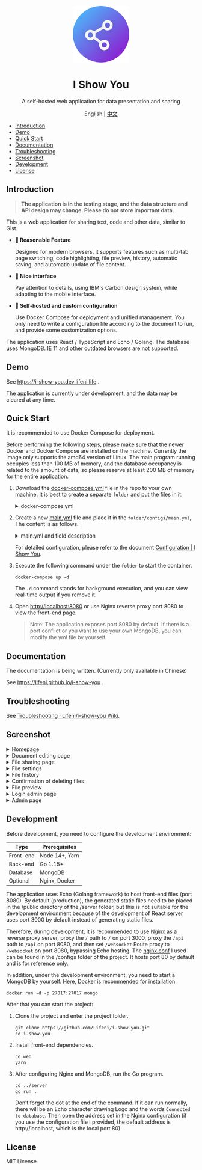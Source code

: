 <p align="center">
  <img width="150px" alt="Logo" src="logo.svg" />
</p>

<h1 align="center">I Show You</h1>
<p align="center">A self-hosted web application for data presentation and sharing</p>
<p align="center">English | <a href="README.zh-CN.md">中文</a></p>

- [Introduction](#introduction)
- [Demo](#demo)
- [Quick Start](#quick-start)
- [Documentation](#documentation)
- [Troubleshooting](#troubleshooting)
- [Screenshot](#screenshot)
- [Development](#development)
- [License](#license)

## Introduction

> **The application is in the testing stage, and the data structure and API design may change. Please do not store important data.**

This is a web application for sharing text, code and other data, similar to Gist.

- **🍺 Reasonable Feature**

  Designed for modern browsers, it supports features such as multi-tab page switching, code highlighting, file preview, history, automatic saving, and automatic update of file content.

- **🎨 Nice interface**

  Pay attention to details, using IBM's Carbon design system, while adapting to the mobile interface.

- **🚀 Self-hosted and custom configuration**

  Use Docker Compose for deployment and unified management. You only need to write a configuration file according to the document to run, and provide some customization options.

The application uses React / TypeScript and Echo / Golang. The database uses MongoDB. IE 11 and other outdated browsers are not supported.

## Demo

See https://i-show-you.dev.lifeni.life .

The application is currently under development, and the data may be cleared at any time.

## Quick Start

It is recommended to use Docker Compose for deployment.

Before performing the following steps, please make sure that the newer Docker and Docker Compose are installed on the machine. Currently the image only supports the amd64 version of Linux. The main program running occupies less than 100 MB of memory, and the database occupancy is related to the amount of data, so please reserve at least 200 MB of memory for the entire application.

1. Download the [docker-compose.yml](https://github.com/Lifeni/i-show-you/blob/master/build/docker-compose.yml) file in the repo to your own machine. It is best to create a separate `folder` and put the files in it.

   <details>
     <summary>docker-compose.yml</summary>

   ```yml
   version: '3'

   services:
     mongo:
       image: mongo:latest
       container_name: i-show-you-mongo
       restart: always
       # ports:
       #   - 27017:27017
       volumes:
         - data:/data/db
       networks:
         - network

     app:
       image: lifeni/i-show-you:latest
       container_name: i-show-you-app
       restart: always
       ports:
         - 8080:8080
       volumes:
         - ./configs:/app/configs
       networks:
         - network
       depends_on:
         - mongo

   volumes:
     data:

   networks:
     network:
   ```

   </details>

2. Create a new [main.yml](https://github.com/Lifeni/i-show-you/blob/master/configs/main.yml) file and place it in the `folder/configs/main.yml`, The content is as follows.

   <details>
     <summary>main.yml and field description</summary>

   ```yml
   database:
     host: mongo
     port: 27017

   app:
     history:
       enable: true
       save_period: 60

     admin:
       enable: true
       try_count: 3
       ban_period: 120

   secret:
     jwt_key:
       file: # your_file_key
       admin: # your_admin_key

     admin: # your_admin_password
   ```

   By default, only three configurations in secret need to be added:

   - `jwt_key.file` is used to encrypt the JWT key of the file owner
   - `jwt_key.admin` is used to encrypt the JWT key of the administrator page
   - `admin` administrator page login password

   </details>

   For detailed configuration, please refer to the document [Configuration | I Show You](https://lifeni.github.io/i-show-you/config/).

3. Execute the following command under the `folder` to start the container.

   ```shell
   docker-compose up -d
   ```

   The `-d` command stands for background execution, and you can view real-time output if you remove it.

4. Open [http://localhost:8080](http://localhost:8080) or use Nginx reverse proxy port 8080 to view the front-end page.

   > Note: The application exposes port 8080 by default. If there is a port conflict or you want to use your own MongoDB, you can modify the yml file by yourself.

## Documentation

The documentation is being written. (Currently only available in Chinese)

See https://lifeni.github.io/i-show-you .

## Troubleshooting

See [Troubleshooting · Lifeni/i-show-you Wiki](https://github.com/Lifeni/i-show-you/wiki/Troubleshooting).

## Screenshot

<details>
  <summary>Homepage</summary>

![Homepage](https://file.lifeni.life/dashboard/i-show-you/0.webp)

</details>

<details>
  <summary>Document editing page</summary>

![File edit page](https://file.lifeni.life/dashboard/i-show-you/1.webp)

</details>

<details>
  <summary>File sharing page</summary>

![File Sharing Page](https://file.lifeni.life/dashboard/i-show-you/2.webp)

</details>

<details>
  <summary>File settings</summary>

![File Settings](https://file.lifeni.life/dashboard/i-show-you/3.webp)

</details>

<details>
  <summary>File history</summary>

![FILE HISTORY](https://file.lifeni.life/dashboard/i-show-you/4.webp)

</details>

<details>
  <summary>Confirmation of deleting files</summary>

![Confirm to delete file](https://file.lifeni.life/dashboard/i-show-you/5.webp)

</details>

<details>
  <summary>File preview</summary>

![File Preview](https://file.lifeni.life/dashboard/i-show-you/6.webp)

</details>

<details>
  <summary>Login admin page</summary>

![Login admin page](https://file.lifeni.life/dashboard/i-show-you/7.webp)

</details>

<details>
  <summary>Admin page</summary>

![Admin page](https://file.lifeni.life/dashboard/i-show-you/8.webp)

</details>

## Development

Before development, you need to configure the development environment:

| Type      | Prerequisites  |
| --------- | -------------- |
| Front-end | Node 14+, Yarn |
| Back-end  | Go 1.15+       |
| Database  | MongoDB        |
| Optional  | Nginx, Docker  |

The application uses Echo (Golang framework) to host front-end files (port 8080). By default (production), the generated static files need to be placed in the /public directory of the /server folder, but this is not suitable for the development environment because of the development of React server uses port 3000 by default instead of generating static files.

Therefore, during development, it is recommended to use Nginx as a reverse proxy server, proxy the `/` path to `/` on port 3000, proxy the `/api` path to `/api` on port 8080, and then set `/websocket` Route proxy to `/websocket` on port 8080, bypassing Echo hosting. The [nginx.conf](configs/nginx.conf) I used can be found in the /configs folder of the project. It hosts port 80 by default and is for reference only.

In addition, under the development environment, you need to start a MongoDB by yourself. Here, Docker is recommended for installation.

```shell
docker run -d -p 27017:27017 mongo
```

After that you can start the project:

1. Clone the project and enter the project folder.

   ```shell
   git clone https://github.com/Lifeni/i-show-you.git
   cd i-show-you
   ```

2. Install front-end dependencies.

   ```shell
   cd web
   yarn
   ```

3. After configuring Nginx and MongoDB, run the Go program.

   ```shell
   cd ../server
   go run .
   ```

   Don’t forget the dot at the end of the command. If it can run normally, there will be an Echo character drawing Logo and the words `Connected to database`. Then open the address set in the Nginx configuration (if you use the configuration file I provided, the default address is http://localhost, which is the local port 80).

## License

MIT License
